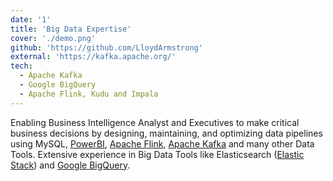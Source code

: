 ```yaml
---
date: '1'
title: 'Big Data Expertise'
cover: './demo.png'
github: 'https://github.com/LloydArmstrong'
external: 'https://kafka.apache.org/'
tech:
  - Apache Kafka
  - Google BigQuery
  - Apache Flink, Kudu and Impala
---
```


Enabling Business Intelligence Analyst and Executives to make critical business decisions by designing, maintaining, and optimizing data pipelines using MySQL, [PowerBI](https://www.microsoft.com/en-us/power-platform/products/power-bi), [Apache Flink](https://flink.apache.org/), [Apache Kafka](https://kafka.apache.org/) and many other Data Tools. Extensive experience in Big Data Tools like Elasticsearch ([Elastic Stack](https://www.elastic.co/elastic-stack)) and [Google BigQuery](https://cloud.google.com/bigquery).
